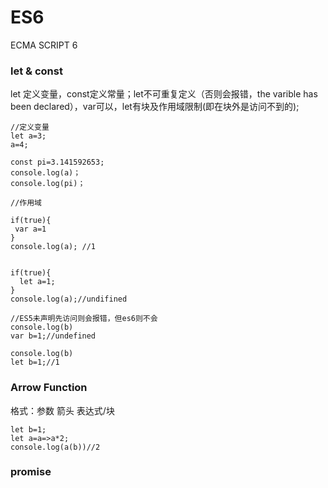# ES6
ECMA SCRIPT 6

### let & const
let 定义变量，const定义常量；let不可重复定义（否则会报错，the varible has been declared），var可以，let有块及作用域限制(即在块外是访问不到的);
```
//定义变量
let a=3;
a=4;

const pi=3.141592653;
console.log(a)；
console.log(pi)；

//作用域

if(true){
 var a=1
}
console.log(a); //1


if(true){
  let a=1;
}
console.log(a);//undifined

//ES5未声明先访问则会报错，但es6则不会
console.log(b)
var b=1;//undefined

console.log(b)
let b=1;//1
```

### Arrow Function
格式：参数 箭头 表达式/块
```
let b=1;
let a=a=>a*2;
console.log(a(b))//2
```
### promise
